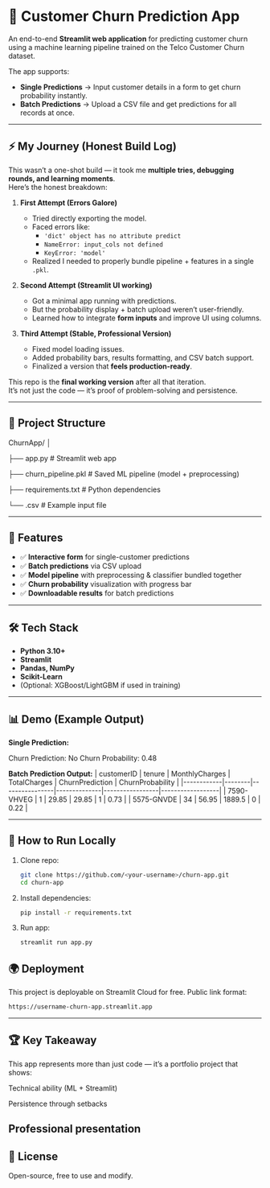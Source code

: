 # 🔮 Customer Churn Prediction App

An end-to-end **Streamlit web application** for predicting customer churn using a machine learning pipeline trained on the Telco Customer Churn dataset.  

The app supports:
- **Single Predictions** → Input customer details in a form to get churn probability instantly.  
- **Batch Predictions** → Upload a CSV file and get predictions for all records at once.  

---

## ⚡ My Journey (Honest Build Log)

This wasn’t a one-shot build — it took me **multiple tries, debugging rounds, and learning moments**.  
Here’s the honest breakdown:

1. **First Attempt (Errors Galore)**  
   - Tried directly exporting the model.  
   - Faced errors like:  
     - `'dict' object has no attribute predict`  
     - `NameError: input_cols not defined`  
     - `KeyError: 'model'`  
   - Realized I needed to properly bundle pipeline + features in a single `.pkl`.

2. **Second Attempt (Streamlit UI working)**  
   - Got a minimal app running with predictions.  
   - But the probability display + batch upload weren’t user-friendly.  
   - Learned how to integrate **form inputs** and improve UI using columns.

3. **Third Attempt (Stable, Professional Version)**  
   - Fixed model loading issues.  
   - Added probability bars, results formatting, and CSV batch support.  
   - Finalized a version that **feels production-ready**.  

This repo is the **final working version** after all that iteration.  
It’s not just the code — it’s proof of problem-solving and persistence.

---

## 📂 Project Structure

ChurnApp/
│

├── app.py # Streamlit web app

├── churn_pipeline.pkl # Saved ML pipeline (model + preprocessing)

├── requirements.txt # Python dependencies

└── .csv # Example input file 


---

## 🚀 Features

- ✅ **Interactive form** for single-customer predictions  
- ✅ **Batch predictions** via CSV upload  
- ✅ **Model pipeline** with preprocessing & classifier bundled together  
- ✅ **Churn probability** visualization with progress bar  
- ✅ **Downloadable results** for batch predictions  

---

## 🛠️ Tech Stack

- **Python 3.10+**
- **Streamlit**
- **Pandas, NumPy**
- **Scikit-Learn**
- (Optional: XGBoost/LightGBM if used in training)

---

## 📊 Demo (Example Output)

**Single Prediction:**

Churn Prediction: No
Churn Probability: 0.48

**Batch Prediction Output:**
| customerID | tenure | MonthlyCharges | TotalCharges | ChurnPrediction | ChurnProbability |
|------------|--------|----------------|--------------|-----------------|------------------|
| 7590-VHVEG | 1      | 29.85          | 29.85        | 1               | 0.73             |
| 5575-GNVDE | 34     | 56.95          | 1889.5       | 0               | 0.22             |

---

## 🔧 How to Run Locally

1. Clone repo:
   ```bash
   git clone https://github.com/<your-username>/churn-app.git
   cd churn-app
   
2. Install dependencies:
   ```bash
   pip install -r requirements.txt
3. Run app:
   ```bash
   streamlit run app.py

  ## 🌍 Deployment

This project is deployable on Streamlit Cloud for free.
Public link format:
   ```bash
   https://username-churn-app.streamlit.app
   ```
---
## 🏆 Key Takeaway

This app represents more than just code — it’s a portfolio project that shows:

Technical ability (ML + Streamlit)

Persistence through setbacks

Professional presentation
---
## 📜 License

Open-source, free to use and modify.


